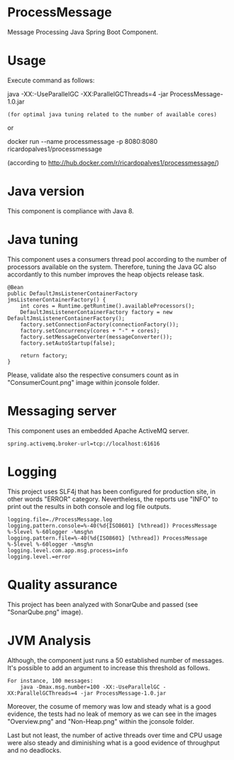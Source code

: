 # ProcessMessage
Message Processing Java Spring Boot Component.

# Usage

Execute command as follows:

java -XX:-UseParallelGC -XX:ParallelGCThreads=4 -jar ProcessMessage-1.0.jar

	(for optimal java tuning related to the number of available cores)

or

docker run --name processmessage -p 8080:8080 ricardopalves1/processmessage

(according to http://hub.docker.com/r/ricardopalves1/processmessage/)

# Java version
This component is compliance with Java 8.

# Java tuning
This component uses a consumers thread pool according to the number of processors available on the system.
Therefore, tuning the Java GC also accordantly to this number improves the heap objects release task.

	@Bean
	public DefaultJmsListenerContainerFactory jmsListenerContainerFactory() {
		int cores = Runtime.getRuntime().availableProcessors();
		DefaultJmsListenerContainerFactory factory = new DefaultJmsListenerContainerFactory();
		factory.setConnectionFactory(connectionFactory());
		factory.setConcurrency(cores + "-" + cores);
		factory.setMessageConverter(messageConverter());
		factory.setAutoStartup(false);

		return factory;
	}
	
Please, validate also the respective consumers count as in "ConsumerCount.png" image within jconsole folder.

# Messaging server
This component uses an embedded Apache ActiveMQ server.

	spring.activemq.broker-url=tcp://localhost:61616
	
# Logging
This project uses SLF4j that has been configured for production site, in other words "ERROR" category.
Nevertheless, the reports use "INFO" to print out the results in both console and log file outputs.

	logging.file=./ProcessMessage.log
	logging.pattern.console=%-40(%d{ISO8601} [%thread]) ProcessMessage %-5level %-60logger -%msg%n
	logging.pattern.file=%-40(%d{ISO8601} [%thread]) ProcessMessage %-5level %-60logger -%msg%n
	logging.level.com.app.msg.process=info
	logging.level.=error
	
# Quality assurance
This project has been analyzed with SonarQube and passed 
	(see "SonarQube.png" image).

# JVM Analysis
Although, the component just runs a 50 established number of messages. 
It's possible to add an argument to increase this threshold as follows.

	For instance, 100 messages:
		java -Dmax.msg.number=100 -XX:-UseParallelGC -XX:ParallelGCThreads=4 -jar ProcessMessage-1.0.jar

Moreover, the cosume of memory was low and steady what is a good evidence, the tests had no leak of memory as we can see in the images "Overview.png" and "Non-Heap.png" within the jconsole folder. 

Last but not least, the number of active threads over time and CPU usage were also steady and diminishing what is a good evidence of throughput and no deadlocks.

